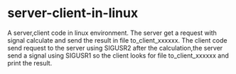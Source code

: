 # server-client-in-linux

A server,client code in linux environment.
The server get a request with signal calculate and send the result in file
to_client_xxxxxx.
The client code send request to the server using SIGUSR2
after the calculation,the server send a signal using SIGUSR1 so the client looks for
file to_client_xxxxxx and print the result.
